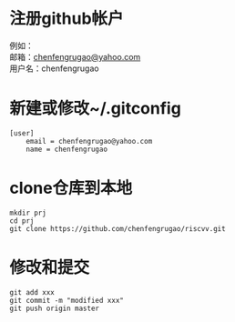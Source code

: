 
# 注册github帐户

例如：  
邮箱：chenfengrugao@yahoo.com  
用户名：chenfengrugao

# 新建或修改~/.gitconfig

```
[user]
	email = chenfengrugao@yahoo.com
	name = chenfengrugao
```

# clone仓库到本地

```
mkdir prj
cd prj
git clone https://github.com/chenfengrugao/riscvv.git
```

# 修改和提交

```
git add xxx
git commit -m "modified xxx"
git push origin master
```

